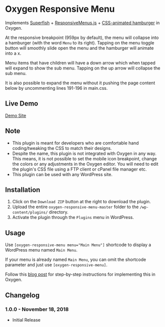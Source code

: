 # Oxygen Responsive Menu #

Implements [Superfish](https://github.com/joeldbirch/superfish) + [ResponsiveMenus.js](https://github.com/studiopress/responsive-menus) + [CSS-animated hamburger](https://jonsuh.com/hamburgers/) in Oxygen.

At the responsive breakpoint (959px by default), the menu will collapse into a hamburger (with the word `Menu` to its right). Tapping on the menu toggle button will smoothly slide open the menu and the hamburger will animate into a x.

Menu items that have children will have a down arrow which when tapped will expand to show the sub menu. Tapping on the up arrow will collapse the sub menu.

It is also possible to expand the menu without it pushing the page content below by uncommenting lines 191-196 in main.css.

## Live Demo ##

[Demo Site](https://oxygenresponsivemenu.demo.site/)

## Note ##

* This plugin is meant for developers who are comfortable hand coding/tweaking the CSS to match their designs.
* Despite the name, this plugin is not integrated with Oxygen in any way. This means, it is not possible to set the mobile icon breakpoint, change the colors or any adjustments in the Oxygen editor. You will need to edit the plugin's CSS file using a FTP client or cPanel file manager etc.
* This plugin can be used with any WordPress site.

## Installation ##

1. Click on the `Download ZIP` button at the right to download the plugin.
2. Upload the entire `oxygen-responsive-menu-master` folder to the `/wp-content/plugins/` directory.
3. Activate the plugin through the `Plugins` menu in WordPress.

## Usage ##

Use `[oxygen-responsive-menu menu="Main Menu"]` shortcode to display a WordPress menu named `Main Menu`.

If your menu is already named `Main Menu`, you can omit the shortcode parameter and just use `[oxygen-responsive-menu]`.

Follow this [blog post](https://wpdevdesign.com/oxygen-responsive-menu/) for step-by-step instructions for implementing this in Oxygen.

## Changelog ##

### 1.0.0 - November 18, 2018 ###
* Initial Release
